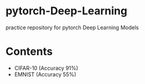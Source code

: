 # pytorch-Deep-Learning
practice repository for pytorch Deep Learning Models

# Contents
- CIFAR-10 (Accuracy 91%)
- EMNIST (Accuracy 55%)
